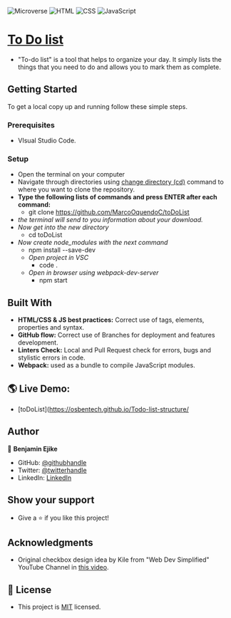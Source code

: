 ![Microverse](https://img.shields.io/badge/Microverse-blueviolet) ![HTML](https://img.shields.io/badge/-HTML-orange) ![CSS](https://img.shields.io/badge/-CSS-blue) ![JavaScript](https://img.shields.io/badge/-JavaScript-yellow)

# [To Do list](https://github.com/microverseinc/curriculum-javascript/blob/main/todo-list/m1_list_structure.md)
- "To-do list" is a tool that helps to organize your day. It simply lists the things that you need to do and allows you to mark them as complete.

## Getting Started
To get a local copy up and running follow these simple steps.

### Prerequisites
- VIsual Studio Code.

### Setup
- Open the terminal on your computer
- Navigate through directories using [change directory (cd)](https://www.howtogeek.com/659411/how-to-change-directories-in-command-prompt-on-windows-10) command to where you want to clone the repository.
- **Type the following lists of commands and press ENTER after each command:**
  - git clone https://github.com/MarcoOquendoC/toDoList
- *the terminal will send to you information about your download.*
- *Now get into the new directory*
  - cd toDoList
- *Now create node_modules with the next command*
    - npm install --save-dev 
  - *Open project in VSC*
    - code .
  - *Open in browser using webpack-dev-server*
    - npm start

## Built With
- **HTML/CSS & JS best practices:** Correct use of tags, elements, properties and syntax.
- **GitHub flow:** Correct use of Branches for deployment and features development.
- **Linters Check:** Local and Pull Request check for errors, bugs and stylistic errors in code.
- **Webpack:** used as a bundle to compile JavaScript modules.

## 🌎 Live Demo:
- [toDoList](https://osbentech.github.io/Todo-list-structure/


## Author

👤 **Benjamin Ejike**

- GitHub: [@githubhandle](https://github.com/osbentech)
- Twitter: [@twitterhandle](https://twitter.com/EjikeOsegbo)
- LinkedIn: [LinkedIn](www.linkedin.com/in/benjamin-ejike-632248206)


## Show your support
- Give a ⭐️ if you like this project!

## Acknowledgments
- Original checkbox design idea by Kile from "Web Dev Simplified" YouTube Channel in [this video](https://www.youtube.com/watch?v=YyLzwR-iXtI).

## 📝 License
- This project is [MIT](./LICENSE) licensed.
